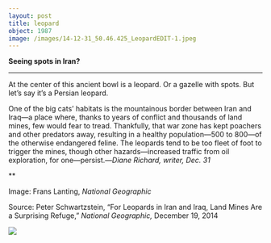 ```yaml
---
layout: post
title: leopard
object: 1987
image: /images/14-12-31_50.46.425_LeopardEDIT-1.jpeg
---
```

**Seeing spots in Iran?**

****

At the center of this ancient bowl is a leopard. Or a gazelle with spots. But let’s say it’s a Persian leopard.

One of the big cats’ habitats is the mountainous border between Iran and Iraq—a place where, thanks to years of conflict and thousands of land mines, few would fear to tread. Thankfully, that war zone has kept poachers and other predators away, resulting in a healthy population—500 to 800—of the otherwise endangered feline. The leopards tend to be too fleet of foot to trigger the mines, though other hazards—increased traffic from oil exploration, for one—persist.—*Diane Richard, writer, Dec. 31*

**

Image: Frans Lanting, *National Geographic*

Source: Peter Schwartzstein, “For Leopards in Iran and Iraq, Land Mines Are a Surprising Refuge,” *National Geographic,* December 19, 2014

![]({{siteurl.base}}/images/14-12-31_50.46.425_LeopardEDIT-1.jpeg)
